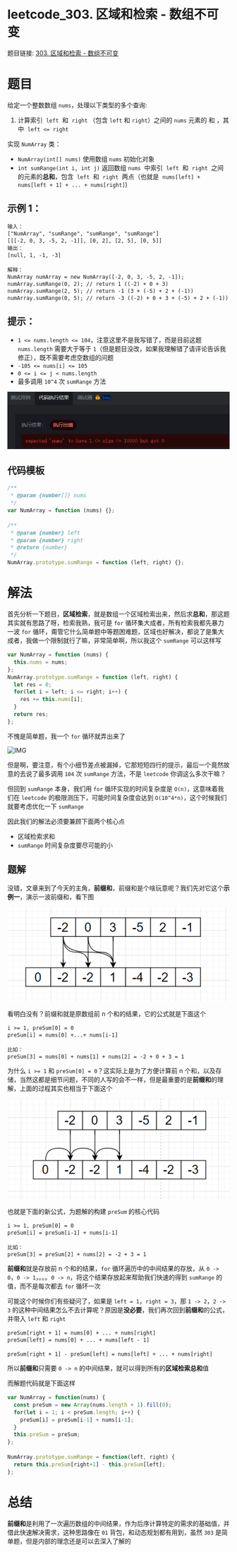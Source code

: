 # leetcode_303. 区域和检索 - 数组不可变

题目链接: [303. 区域和检索 - 数组不可变](https://leetcode-cn.com/problems/range-sum-query-immutable/)

# 题目

给定一个整数数组 `nums`，处理以下类型的多个查询:

1. 计算索引  `left`  和  `right` （包含 `left` 和 `right`）之间的 `nums` 元素的 和 ，其中  `left <= right`

实现 `NumArray` 类：

- `NumArray(int[] nums)` 使用数组 `nums` 初始化对象
- `int sumRange(int i, int j)` 返回数组 `nums`  中索引  `left`  和  `right`  之间的元素的**总和**，包含  `left`  和  `right`  两点（也就是  `nums[left] + nums[left + 1] + ... + nums[right]`)

## 示例 1：

```
输入：
["NumArray", "sumRange", "sumRange", "sumRange"]
[[[-2, 0, 3, -5, 2, -1]], [0, 2], [2, 5], [0, 5]]
输出：
[null, 1, -1, -3]

解释：
NumArray numArray = new NumArray([-2, 0, 3, -5, 2, -1]);
numArray.sumRange(0, 2); // return 1 ((-2) + 0 + 3)
numArray.sumRange(2, 5); // return -1 (3 + (-5) + 2 + (-1))
numArray.sumRange(0, 5); // return -3 ((-2) + 0 + 3 + (-5) + 2 + (-1))
```

## 提示：

- `1 <= nums.length <= 104`，注意这里不是我写错了，而是目前这题 `nums.length` 需要大于等于 `1`（但是题目没改，如果我理解错了请评论告诉我修正），既不需要考虑空数组的问题
- `-105 <= nums[i] <= 105`
- `0 <= i <= j < nums.length`
- 最多调用 `10^4` 次 `sumRange` 方法

![IMG](./../IMG/10.png)

## 代码模板

```js
/**
 * @param {number[]} nums
 */
var NumArray = function (nums) {};

/** 
 * @param {number} left 
 * @param {number} right
 * @return {number}
 */
NumArray.prototype.sumRange = function (left, right) {};
```

# 解法

首先分析一下题目，**区域检索**，就是数组一个区域检索出来，然后求**总和**，那这题其实就有思路了呀，检索我熟，我可是 `for` 循环集大成者，所有检索我都先暴力一波 `for` 循环，甭管它什么简单题中等题困难题，区域也好解决，都说了是集大成者，我做一个限制就行了嘛，非常简单啊，所以我这个 `sumRange` 可以这样写

```js
var NumArray = function (nums) {
  this.nums = nums;
};
NumArray.prototype.sumRange = function (left, right) {
  let res = 0;
  for(let i = left; i <= right; i++) {
    res += this.nums[i];
  }
  return res;
};
```

不愧是简单题，我一个 `for` 循环就弄出来了

![IMG](./../IMG/11.png)

但是啊，要注意，有个小细节差点被漏掉，它那短短四行的提示，最后一个竟然故意的去说了最多调用 `104` 次 `sumRange` 方法，不是 `leetcode` 你调这么多次干嘛？

但回到 `sumRange` 本身，我们用 `for` 循环实现的时间复杂度是 `O(n)`，这意味着我们在 `leetcode` 的极限测压下，可能时间复杂度会达到 `O(10^4*n)`，这个时候我们就要考虑优化一下 `sumRange`

因此我们的解法必须要兼顾下面两个核心点

- 区域检索求和
- `sumRange` 时间复杂度要尽可能的小

## 题解

没错，文章来到了今天的主角，**前缀和**，前缀和是个啥玩意呢？我们先对它这个**示例一**，演示一波前缀和，看下图

![IMG](./../IMG/13.png)

看明白没有？前缀和就是原数组前 n 个和的结果，它的公式就是下面这个

```
i >= 1, preSum[0] = 0
preSum[i] = nums[0] +...+ nums[i-1]

比如：
preSum[3] = nums[0] + nums[1] + nums[2] = -2 + 0 + 3 = 1
```

为什么 `i >= 1` 和 `preSum[0] = 0`？这实际上是为了方便计算前 n 个和，以及存储，当然这都是细节问题，不同的人写的会不一样，但是最重要的是**前缀和**的理解，上面的过程其实也相当于下面这个

![IMG](./../IMG/12.png)

也就是下面的新公式，为题解的构建 `preSum` 的核心代码

```
i >= 1, preSum[0] = 0
preSum[i] = preSum[i-1] + nums[i-1]

比如：
preSum[3] = preSum[2] + nums[2] = -2 + 3 = 1
```

**前缀和**就是存放前 n 个和的结果，`for` 循环遍历中的中间结果的存放，从 `0 -> 0`，`0 -> 1`，。。。`0 -> n`，将这个结果存放起来帮助我们快速的得到 `sumRange` 的值，而不是每次都去 `for` 循环一次

可能这个时候你们有些疑问了，如果是 `left = 1`，`right = 3`，那 `1 -> 2`，`2 -> 3` 的这种中间结果怎么不去计算呢？原因是**没必要**，我们再次回到**前缀和**的公式，并带入 `left` 和 `right`

```
preSum[right + 1] = nums[0] + ... + nums[right]
preSum[left] = nums[0] + ... + nums[left - 1]

preSum[right + 1] - preSum[left] = nums[left] + ... + nums[right]
```

所以**前缀和**只需要 `0 -> n` 的中间结果，就可以得到所有的**区域检索总和**值

而解题代码就是下面这样

```js
var NumArray = function(nums) {
  const preSum = new Array(nums.length + 1).fill(0);
  for(let i = 1; i < preSum.length; i++) {
    preSum[i] = preSum[i-1] + nums[i-1];
  }
  this.preSum = preSum;
};

NumArray.prototype.sumRange = function(left, right) {
  return this.preSum[right+1] - this.preSum[left];
};
```

# 总结

**前缀和**是利用了一次遍历数组的中间结果，作为后序计算特定的需求的基础值，并借此快速解决需求，这种思路像在 `01` 背包，和动态规划都有用到，虽然 `303` 是简单题，但是内部的理念还是可以去深入了解的